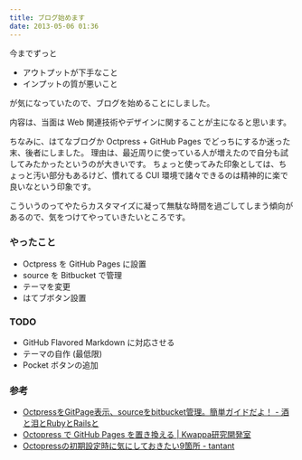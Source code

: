 ```yaml
---
title: ブログ始めます
date: 2013-05-06 01:36
---
```


今までずっと

- アウトプットが下手なこと
- インプットの質が悪いこと

が気になっていたので、ブログを始めることにしました。

内容は、当面は Web 関連技術やデザインに関することが主になると思います。

ちなみに、はてなブログか Octpress + GitHub Pages でどっちにするか迷った末、後者にしました。
理由は、最近周りに使っている人が増えたので自分も試してみたかったというのが大きいです。
ちょっと使ってみた印象としては、ちょっと汚い部分もあるけど、慣れてる CUI 環境で諸々できるのは精神的に楽で良いなという印象です。

こういうのってやたらカスタマイズに凝って無駄な時間を過ごしてしまう傾向があるので、気をつけてやっていきたいところです。

### やったこと
- Octpress を GitHub Pages に設置
- source を Bitbucket で管理
- テーマを変更
- はてブボタン設置

### TODO
- GitHub Flavored Markdown に対応させる
- テーマの自作 (最低限)
- Pocket ボタンの追加

### 参考
- [OctpressをGitPage表示、sourceをbitbucket管理。簡単ガイドだよ！ - 酒と泪とRubyとRailsと](http://morizyun.github.io/blog/octopress-gitpage-minimum-install-guide/)
- [Octopress で GitHub Pages を置き換える | Kwappa研究開発室](http://randd.kwappa.net/2013/04/16/521)
- [Octopressの初期設定時に気にしておきたい9箇所 - tantant](http://tantant.jp/blog/Octopress/configuring-octopress/)
